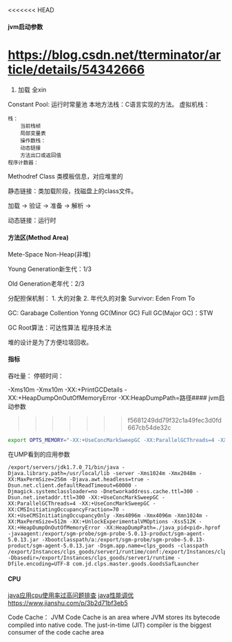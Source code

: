 <<<<<<< HEAD
#### jvm启动参数
https://blog.csdn.net/tterminator/article/details/54342666
=======
#### 

1. 加载
全xin

Constant Pool: 运行时常量池
本地方法栈：C语言实现的方法。
虚拟机栈：

	栈：
		当前栈帧
		局部变量表
		操作数栈：
		动态链接
		方法出口或返回值
 	程序计数器：




Methodref
Class
类模板信息，对应堆里的

静态链接：类加载阶段，找磁盘上的class文件。

加载 -> 验证 -> 准备 -> 解析 -> 

动态链接：运行时

#### 方法区(Method Area)

Mete-Space Non-Heap(非堆)

Young Generation新生代：1/3

Old Generation老年代：2/3

分配担保机制：
	1. 大的对象
	2. 年代久的对象
Survivor:
	Eden 
	From
	To

GC: Garabage Collention
Yonng GC(Minor GC)
Full GC(Major GC)：STW 

GC Root算法：可达性算法
程序技术法

堆的设计是为了方便垃圾回收。

#### 指标
吞吐量：
停顿时间：


-Xms10m -Xmx10m -XX:+PrintGCDetails -XX:+HeapDumpOnOutOfMemoryError -XX:HeapDumpPath=路径#### jvm启动参数

>>>>>>> f5681249dd79f32c1a49fec3d0fd667cb54de32c
```bash
export OPTS_MEMORY="-XX:+UseConcMarkSweepGC -XX:ParallelGCThreads=4 -XX:CMSInitiatingOccupancyFraction=70 -XX:+UseCMSInitiatingOccupancyOnly -XX:+CMSClassUnloadingEnabled -Xms4096m -Xmx4096m -Xmn1024m -XX:MaxPermSize=256m -XX:+UnlockExperimentalVMOptions -Xss512K -XX:+HeapDumpOnOutOfMemoryError -XX:HeapDumpPath=./java_pid<pid>.hprof $SGM_OPTS"
```


在UMP看到的应用参数
```
/export/servers/jdk1.7.0_71/bin/java -Djava.library.path=/usr/local/lib -server -Xms1024m -Xmx2048m -XX:MaxPermSize=256m -Djava.awt.headless=true -Dsun.net.client.defaultReadTimeout=60000 -Djmagick.systemclassloader=no -Dnetworkaddress.cache.ttl=300 -Dsun.net.inetaddr.ttl=300 -XX:+UseConcMarkSweepGC -XX:ParallelGCThreads=4 -XX:+UseConcMarkSweepGC -XX:CMSInitiatingOccupancyFraction=70 -XX:+UseCMSInitiatingOccupancyOnly -Xms4096m -Xmx4096m -Xmn1024m -XX:MaxPermSize=512m -XX:+UnlockExperimentalVMOptions -Xss512K -XX:+HeapDumpOnOutOfMemoryError -XX:HeapDumpPath=./java_pid<pid>.hprof -javaagent:/export/sgm-probe/sgm-probe-5.0.13-product/sgm-agent-5.0.13.jar -Xbootclasspath/a:/export/sgm-probe/sgm-probe-5.0.13-product/sgm-agent-5.0.13.jar -Dsgm.app.name=clps_goods -classpath /export/Instances/clps_goods/server1/runtime/conf:/export/Instances/clps_goods/server1/runtime/lib/* -Dbasedir=/export/Instances/clps_goods/server1/runtime -Dfile.encoding=UTF-8 com.jd.clps.master.goods.GoodsSafLauncher
```
#### CPU 

[java应用cpu使用率过高问题排查](https://blog.csdn.net/qq_34944965/article/details/81107419)
[java性能调优](https://www.jianshu.com/p/a75c1253fc11)
https://www.jianshu.com/p/3b2d71bf3eb5


Code Cache： JVM Code Cache is an area where JVM stores its bytecode compiled into native code. The just-in-time (JIT) compiler is the biggest consumer of the code cache area
